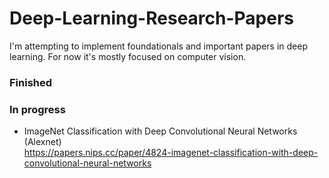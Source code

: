 # Deep-Learning-Research-Papers
I'm attempting to implement foundationals and important papers in deep learning. For now it's mostly focused on computer vision.

### Finished

### In progress

- ImageNet Classification with Deep Convolutional Neural Networks (Alexnet)  
  https://papers.nips.cc/paper/4824-imagenet-classification-with-deep-convolutional-neural-networks
